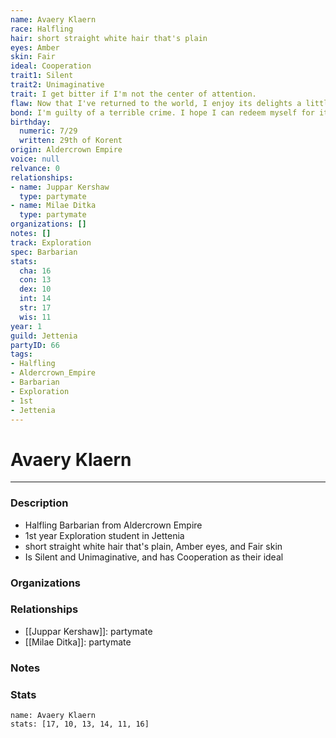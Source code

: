 ```yaml
---
name: Avaery Klaern
race: Halfling
hair: short straight white hair that's plain
eyes: Amber
skin: Fair
ideal: Cooperation
trait1: Silent
trait2: Unimaginative
trait: I get bitter if I'm not the center of attention.
flaw: Now that I've returned to the world, I enjoy its delights a little too much.
bond: I'm guilty of a terrible crime. I hope I can redeem myself for it.
birthday:
  numeric: 7/29
  written: 29th of Korent
origin: Aldercrown Empire
voice: null
relvance: 0
relationships:
- name: Juppar Kershaw
  type: partymate
- name: Milae Ditka
  type: partymate
organizations: []
notes: []
track: Exploration
spec: Barbarian
stats:
  cha: 16
  con: 13
  dex: 10
  int: 14
  str: 17
  wis: 11
year: 1
guild: Jettenia
partyID: 66
tags:
- Halfling
- Aldercrown_Empire
- Barbarian
- Exploration
- 1st
- Jettenia
---
```

# Avaery Klaern
---
### Description
- Halfling Barbarian from Aldercrown Empire
- 1st year Exploration student in Jettenia
- short straight white hair that's plain, Amber eyes, and Fair skin
- Is Silent and Unimaginative, and has Cooperation as their ideal

### Organizations

### Relationships
- [[Juppar Kershaw]]: partymate
- [[Milae Ditka]]: partymate

### Notes

### Stats
```statblock
name: Avaery Klaern
stats: [17, 10, 13, 14, 11, 16]
```